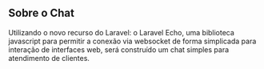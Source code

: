 
## Sobre o Chat

Utilizando o novo recurso do Laravel: o Laravel Echo, uma biblioteca javascript para permitir a conexão via websocket de forma simplicada para interação de interfaces web,
será construído um chat simples para atendimento de clientes.
